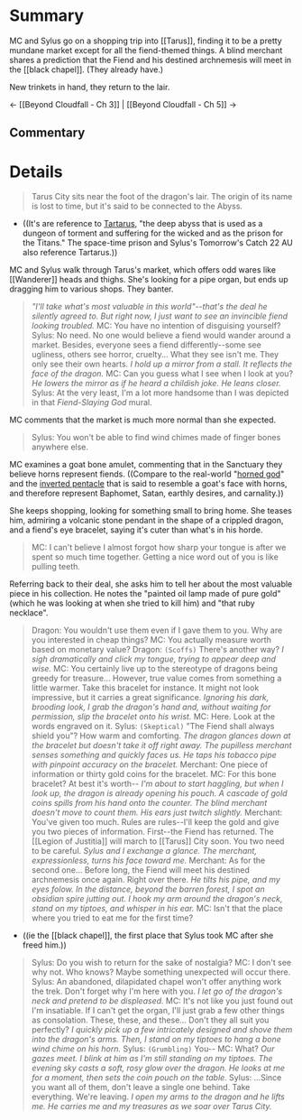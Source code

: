 # Summary
MC and Sylus go on a shopping trip into [[Tarus]], finding it to be a pretty mundane market except for all the fiend-themed things. A blind merchant shares a prediction that the Fiend and his destined archnemesis will meet in the [[black chapel]]. (They already have.)

New trinkets in hand, they return to the lair.

← [[Beyond Cloudfall - Ch 3]] | [[Beyond Cloudfall - Ch 5]] →
## Commentary

# Details
> Tarus City sits near the foot of the dragon's lair. The origin of its name is lost to time, but it's said to be connected to the Abyss.
* ((It's are reference to [Tartarus](https://en.wikipedia.org/wiki/Tartarus), "the deep abyss that is used as a dungeon of torment and suffering for the wicked and as the prison for the Titans." The space-time prison and Sylus's Tomorrow's Catch 22 AU also reference Tartarus.))

MC and Sylus walk through Tarus's market, which offers odd wares like [[Wanderer]] heads and thighs. She's looking for a pipe organ, but ends up dragging him to various shops. They banter.

> *"I'll take what's most valuable in this world"--that's the deal he silently agreed to. But right now, I just want to see an invincible fiend looking troubled.*
> MC: You have no intention of disguising yourself?
> Sylus: No need. No one would believe a fiend would wander around a market. Besides, everyone sees a fiend differently--some see ugliness, others see horror, cruelty... What they see isn't me. They only see their own hearts.
> *I hold up a mirror from a stall. It reflects the face of the dragon.*
> MC: Can you guess what I see when I look at you?
> *He lowers the mirror as if he heard a childish joke. He leans closer.*
> Sylus: At the very least, I'm a lot more handsome than I was depicted in that *Fiend-Slaying God* mural.

MC comments that the market is much more normal than she expected.
> Sylus: You won't be able to find wind chimes made of finger bones anywhere else.

MC examines a goat bone amulet, commenting that in the Sanctuary they believe horns represent fiends. ((Compare to the real-world "[horned god](https://en.wikipedia.org/wiki/Horned_God)" and the [inverted pentacle](https://en.wikipedia.org/wiki/Sigil_of_Baphomet) that is said to resemble a goat's face with horns, and therefore represent Baphomet, Satan, earthly desires, and carnality.))

She keeps shopping, looking for something small to bring home. She teases him, admiring a volcanic stone pendant in the shape of a crippled dragon, and a fiend's eye bracelet, saying it's cuter than what's in his horde.
> MC: I can't believe I almost forgot how sharp your tongue is after we spent so much time together. Getting a nice word out of you is like pulling teeth.

Referring back to their deal, she asks him to tell her about the most valuable piece in his collection. He notes the "painted oil lamp made of pure gold" (which he was looking at when she tried to kill him) and "that ruby necklace".
> Dragon: You wouldn't use them even if I gave them to you. Why are you interested in cheap things?
> MC: You actually measure worth based on monetary value?
> Dragon: `(Scoffs)` There's another way?
> *I sigh dramatically and click my tongue, trying to appear deep and wise.*
> MC: You certainly live up to the stereotype of dragons being greedy for treasure... However, true value comes from something a little warmer. Take this bracelet for instance. It might not look impressive, but it carries a great significance.
> *Ignoring his dark, brooding look, I grab the dragon's hand and, without waiting for permission, slip the bracelet onto his wrist.*
> MC: Here. Look at the words engraved on it.
> Sylus: `(Skeptical)` "The Fiend shall always shield you"? How warm and comforting.
> *The dragon glances down at the bracelet but doesn't take it off right away. The pupilless merchant senses something and quickly faces us. He taps his tobacco pipe with pinpoint accuracy on the bracelet.*
> Merchant: One piece of information or thirty gold coins for the bracelet.
> MC: For this bone bracelet? At best it's worth--
> *I'm about to start haggling, but when I look up, the dragon is already opening his pouch. A cascade of gold coins spills from his hand onto the counter. The blind merchant doesn't move to count them. His ears just twitch slightly.*
> Merchant: You've given too much. Rules are rules--I'll keep the gold and give you two pieces of information. First--the Fiend has returned. The [[Legion of Justitia]] will march to [[Tarus]] City soon. You two need to be careful.
> *Sylus and I exchange a glance. The merchant, expressionless, turns his face toward me.*
> Merchant: As for the second one... Before long, the Fiend will meet his destined archnemesis once again. Right over there.
> *He tilts his pipe, and my eyes folow. In the distance, beyond the barren forest, I spot an obsidian spire jutting out.*
> *I hook my arm around the dragon's neck, stand on my tiptoes, and whisper in his ear.*
> MC: Isn't that the place where you tried to eat me for the first time?
* ((ie the [[black chapel]], the first place that Sylus took MC after she freed him.))
> Sylus: Do you wish to return for the sake of nostalgia?
> MC: I don't see why not. Who knows? Maybe something unexpected will occur there.
> Sylus: An abandoned, dilapidated chapel won't offer anything work the trek. Don't forget why I'm here with you.
> *I let go of the dragon's neck and pretend to be displeased.*
> MC: It's not like you just found out I'm insatiable. If I can't get the organ, I'll just grab a few other things as consolation. These, these, and these... Don't they all suit you perfectly?
> *I quickly pick up a few intricately designed and shove them into the dragon's arms. Then, I stand on my tiptoes to hang a bone wind chime on his horn.*
> Sylus: `(Grumbling)` You--
> MC: What?
> *Our gazes meet. I blink at him as I'm still standing on my tiptoes. The evening sky casts a soft, rosy glow over the dragon. He looks at me for a moment, then sets the coin pouch on the table.*
> Sylus: ...Since you want all of them, don't leave a single one behind. Take everything. We're leaving.
> *I open my arms to the dragon and he lifts me. He carries me and my treasures as we soar over Tarus City.*
